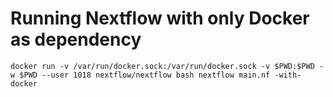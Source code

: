 
# Running Nextflow with only Docker as dependency 


```
docker run -v /var/run/docker.sock:/var/run/docker.sock -v $PWD:$PWD -w $PWD --user 1018 nextflow/nextflow bash nextflow main.nf -with-docker
```

